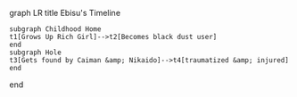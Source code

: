 graph LR
	title Ebisu's Timeline

	subgraph Childhood Home
	t1[Grows Up Rich Girl]-->t2[Becomes black dust user]
	end
	subgraph Hole
	t3[Gets found by Caiman &amp; Nikaido]-->t4[traumatized &amp; injured]
	end
end